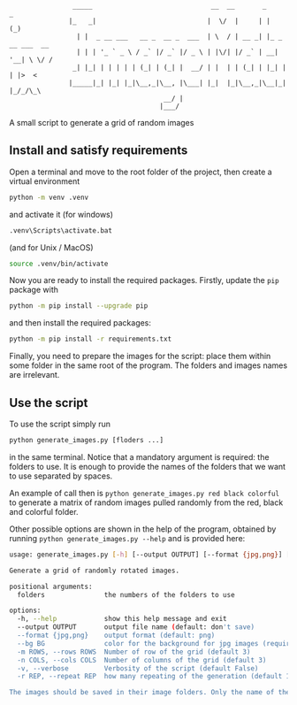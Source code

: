 ```
                _____                              __  __       _        _      
               |_   _|                            |  \/  |     | |      (_)     
                 | |  _ __ ___   __ _  __ _  ___  | \  / | __ _| |_ _ __ ___  __
                 | | | '_ ` _ \ / _` |/ _` |/ _ \ | |\/| |/ _` | __| '__| \ \/ /
                _| |_| | | | | | (_| | (_| |  __/ | |  | | (_| | |_| |  | |>  < 
               |_____|_| |_| |_|\__,_|\__, |\___| |_|  |_|\__,_|\__|_|  |_/_/\_\
                                       __/ |                                    
                                      |___/                                     
```

A small script to generate a grid of random images

## Install and satisfy requirements
Open a terminal and move to the root folder of the project, then create a virtual environment
```bash
python -m venv .venv
```
and activate it (for windows)
```bash
.venv\Scripts\activate.bat
```
(and for Unix / MacOS)
```bash
source .venv/bin/activate
```
Now you are ready to install the required packages. Firstly, update the `pip` package with
```bash
python -m pip install --upgrade pip
```
and then install the required packages:
```bash
python -m pip install -r requirements.txt
```
Finally, you need to prepare the images for the script: place them within some folder in the same root of the program. The folders and images names are irrelevant.

## Use the script
To use the script simply run
```bash
python generate_images.py [floders ...]
```
in the same terminal. Notice that a mandatory argument is required: the folders to use. It is enough to provide the names of the folders that we want to use separated by spaces.

An example of call then is `python generate_images.py red black colorful` to generate a matrix of random images pulled randomly from the red, black and colorful folder. 

Other possible options are shown in the help of the program, obtained by running `python generate_images.py --help` and is provided here:
```bash
usage: generate_images.py [-h] [--output OUTPUT] [--format {jpg,png}] [--bg BG] [-m ROWS] [-n COLS] [-v] [-r REP] folders [folders ...]

Generate a grid of randomly rotated images.

positional arguments:
  folders               the numbers of the folders to use

options:
  -h, --help            show this help message and exit
  --output OUTPUT       output file name (default: don't save)
  --format {jpg,png}    output format (default: png)
  --bg BG               color for the background for jpg images (required only if `format = jpg`
  -m ROWS, --rows ROWS  Number of row of the grid (default 3)
  -n COLS, --cols COLS  Number of columns of the grid (default 3)
  -v, --verbose         Verbosity of the script (default False)
  -r REP, --repeat REP  how many repeating of the generation (default 1)

The images should be saved in their image folders. Only the name of the folder is required, and all the images within the selected folders are used.
```
